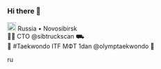 ### Hi there 👋

<img class="emoji" alt="ru" height="20" width="20" src="https://github.githubassets.com/images/icons/emoji/unicode/1f1f7-1f1fa.png"> Russia • Novosibirsk <br>
👨‍💻 CTO @sibtruckscan ⛟ <br>
🥋 #Taekwondo ITF МФТ 1dan @olymptaekwondo 🥊 <br>

ru
<!--
**alexander-farafonov/alexander-farafonov** is a ✨ _special_ ✨ repository because its `README.md` (this file) appears on your GitHub profile.

Here are some ideas to get you started:

- 🔭 I’m currently working on ...
- 🌱 I’m currently learning ...
- 👯 I’m looking to collaborate on ...
- 🤔 I’m looking for help with ...
- 💬 Ask me about ...
- 📫 How to reach me: ...
- 😄 Pronouns: ...
- ⚡ Fun fact: ...
-->
